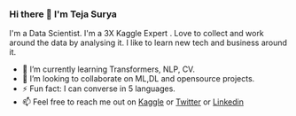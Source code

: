 ### Hi there 👋 I'm Teja Surya
I'm a Data Scientist. I'm a 3X Kaggle Expert . Love to collect and work around the data by analysing it. I like to learn new tech and business around it. 

- 🌱 I’m currently learning Transformers, NLP, CV.
- 👯 I’m looking to collaborate on ML,DL and opensource projects.
- ⚡ Fun fact: I can converse in 5 languages.
- 📫 Feel free to reach me out on [Kaggle](https://www.kaggle.com/tejasurya) or [Twitter](https://twitter.com/teja_surya_) or [Linkedin](https://www.linkedin.com/in/tejasurya/)

<?--
Here are some ideas to get you started:

- 🔭 I’m currently working on 
- 👯 I’m looking to collaborate on ...
- 🤔 I’m looking for help with ...
- 💬 Ask me about ...
- 📫 How to reach me: ...
- 😄 Pronouns: ...
-->
